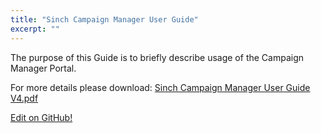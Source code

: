 ```yaml
---
title: "Sinch Campaign Manager User Guide"
excerpt: ""
---
```

The purpose of this Guide is to briefly describe usage of the Campaign Manager Portal.

For more details please download: [Sinch Campaign Manager User Guide V4.pdf](https://www.sinch.com/docs/_downloads/1ecf8c0a900e4365062e358317375501/Sinch%20Campaign%20Manager%20User%20Guide%20V4.pdf)

<a class="gitbutton pill" target="_blank" href="https://github.com/sinch/docs/blob/master/docs/sms/sms-other/sms-other-sinch-campaing-user-guide.md"><span class="fab fa-github"></span>Edit on GitHub!</a>